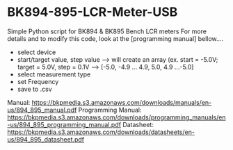 # BK894-895-LCR-Meter-USB
Simple Python script for BK894 &amp; BK895 Bench LCR meters 
For more details and to modify this code, look at the [programming manual] bellow....

- select device
- start/target value, step value --> will create an array
  (ex. start = -5.0V; target = 5.0V, step = 0.1V 
  --> [-5.0, -4.9 ... 4.9, 5.0, 4.9 ...-5.0]
- select measurement type
- set Frequency
- save to .csv

Manual: https://bkpmedia.s3.amazonaws.com/downloads/manuals/en-us/894_895_manual.pdf
Programming Manual: https://bkpmedia.s3.amazonaws.com/downloads/programming_manuals/en-us/894_895_programming_manual.pdf
Datasheet: https://bkpmedia.s3.amazonaws.com/downloads/datasheets/en-us/894_895_datasheet.pdf

